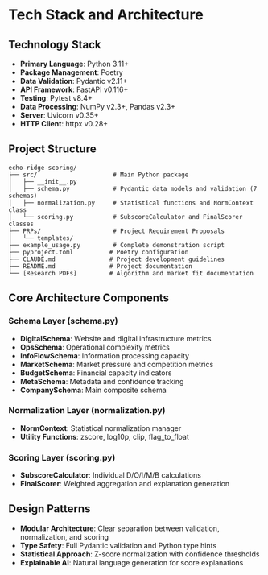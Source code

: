 # Tech Stack and Architecture

## Technology Stack
- **Primary Language**: Python 3.11+
- **Package Management**: Poetry
- **Data Validation**: Pydantic v2.11+
- **API Framework**: FastAPI v0.116+
- **Testing**: Pytest v8.4+
- **Data Processing**: NumPy v2.3+, Pandas v2.3+
- **Server**: Uvicorn v0.35+
- **HTTP Client**: httpx v0.28+

## Project Structure
```
echo-ridge-scoring/
├── src/                     # Main Python package
│   ├── __init__.py
│   ├── schema.py            # Pydantic data models and validation (7 schemas)
│   ├── normalization.py     # Statistical functions and NormContext class
│   └── scoring.py           # SubscoreCalculator and FinalScorer classes
├── PRPs/                    # Project Requirement Proposals
│   └── templates/
├── example_usage.py         # Complete demonstration script
├── pyproject.toml          # Poetry configuration
├── CLAUDE.md               # Project development guidelines
├── README.md               # Project documentation
└── [Research PDFs]         # Algorithm and market fit documentation
```

## Core Architecture Components

### Schema Layer (schema.py)
- **DigitalSchema**: Website and digital infrastructure metrics
- **OpsSchema**: Operational complexity metrics  
- **InfoFlowSchema**: Information processing capacity
- **MarketSchema**: Market pressure and competition metrics
- **BudgetSchema**: Financial capacity indicators
- **MetaSchema**: Metadata and confidence tracking
- **CompanySchema**: Main composite schema

### Normalization Layer (normalization.py)
- **NormContext**: Statistical normalization manager
- **Utility Functions**: zscore, log10p, clip, flag_to_float

### Scoring Layer (scoring.py)
- **SubscoreCalculator**: Individual D/O/I/M/B calculations
- **FinalScorer**: Weighted aggregation and explanation generation

## Design Patterns
- **Modular Architecture**: Clear separation between validation, normalization, and scoring
- **Type Safety**: Full Pydantic validation and Python type hints
- **Statistical Approach**: Z-score normalization with confidence thresholds
- **Explainable AI**: Natural language generation for score explanations